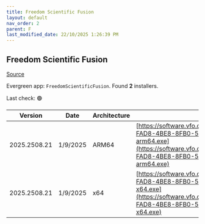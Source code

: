 ```yaml
---
title: Freedom Scientific Fusion
layout: default
nav_order: 2
parent: F
last_modified_date: 22/10/2025 1:26:39 PM
---
```


## Freedom Scientific Fusion

[Source](https://www.freedomscientific.com/products/software/fusion/)

Evergreen app: `FreedomScientificFusion`. Found **2** installers.

Last check: 🟢

| Version      | Date     | Architecture | URI                                                                                                                                                                                                                                                                      |
| ------------ | -------- | ------------ | ------------------------------------------------------------------------------------------------------------------------------------------------------------------------------------------------------------------------------------------------------------------------ |
| 2025.2508.21 | 1/9/2025 | ARM64        | [https://software.vfo.digital/Fusion/2025/2025.2508.21.400/25367EC3-FAD8-4BE8-8FB0-5A50E26578D0/F2025.2508.21.400-Offline-arm64.exe](https://software.vfo.digital/Fusion/2025/2025.2508.21.400/25367EC3-FAD8-4BE8-8FB0-5A50E26578D0/F2025.2508.21.400-Offline-arm64.exe) |
| 2025.2508.21 | 1/9/2025 | x64          | [https://software.vfo.digital/Fusion/2025/2025.2508.21.400/25367EC3-FAD8-4BE8-8FB0-5A50E26578D0/F2025.2508.21.400-Offline-x64.exe](https://software.vfo.digital/Fusion/2025/2025.2508.21.400/25367EC3-FAD8-4BE8-8FB0-5A50E26578D0/F2025.2508.21.400-Offline-x64.exe)     |
